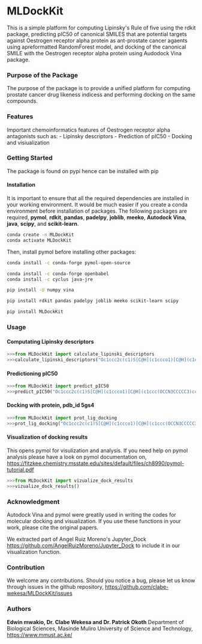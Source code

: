 # MLDockKit
This is a simple platform for computing Lipinsky's Rule of five using the rdkit package, predicting pIC50 of canonical SMILES that are potential targets against Oestrogen receptor alpha protein as ant-prostate cancer agaents using apreformatted RandomForest model, and docking of the canonical SMILE with the Oestrogen receptor alpha protein using Audodock Vina package. 
### Purpose of the Package
The purpose of the package is to provide a unified platform for computing prostate cancer drug likeness indicess and performing docking on the same compounds. 
### Features
Important chemoinformatics features of Oestrogen receptor alpha antagonists such as:
    - Lipinsky descriptors
    - Prediction of pIC50
    - Docking and visiualization 
### Getting Started
The package is found on pypi hence can be installed with pip

#### Installation
It is important to ensure that all the required dependencies are installed in your working environment. It would be much easier if you create a conda environment before installation of packages. The following packages are required, **pymol**, **rdkit**, **pandas**, **padelpy**, **joblib**, **meeko**, **Autodock Vina**, **java**, **scipy**, and **scikit-learn**.
```bash
conda create -n MLDockKit
conda activate MLDockKit
```
Then, install pymol before installing other packages:
```bash
conda install -c conda-forge pymol-open-source

conda install -c conda-forge openbabel
conda install -c cyclus java-jre

pip install -U numpy vina

pip install rdkit pandas padelpy joblib meeko scikit-learn scipy

pip install MLDockKit
```

### Usage
#### Computating Lipinsky descriptors
```python
>>>from MLDockKit import calculate_lipinski_descriptors
>>>calculate_lipinski_descriptors("Oc1ccc2c(c1)S[C@H](c1ccco1)[C@H](c1ccc(OCCN3CCCCC3)cc1)O2")
```
#### Predictioning pIC50
```python
>>>from MLDockKit import predict_pIC50
>>>predict_pIC50("Oc1ccc2c(c1)S[C@H](c1ccco1)[C@H](c1ccc(OCCN3CCCCC3)cc1)O2")
```
#### Docking with protein, pdb_id 5gs4
```python
>>>from MLDockKit import prot_lig_docking
>>>prot_lig_docking("Oc1ccc2c(c1)S[C@H](c1ccco1)[C@H](c1ccc(OCCN3CCCCC3)cc1)O2")
```
#### Visualization of docking results
This opens pymol for visulization and analysis. If you need help on pymol analysis please have a look on pymol documentation on, [<https://fitzkee.chemistry.msstate.edu/sites/default/files/ch8990/pymol-tutorial.pdf>](guide)
```python
>>>from MLDockKit import vizualize_dock_results
>>>vizualize_dock_results()
```

### Acknowledgment
Autodock Vina and pymol were greatily used in writing the codes for molecular docking and visualization. If you use these functions in your work, please cite the original papers.

We extracted part of Angel Ruiz Moreno's Jupyter_Dock [<https://github.com/AngelRuizMoreno/Jupyter_Dock>](Jupyter_Dock) to include it in our visualization function. 

### Contribution
We welcome any contributions. Should you notice a bug, please let us know through issues in the github repository, [<https://github.com/clabe-wekesa/MLDockKit/issues>](issues)


### Authors
**Edwin mwakio, Dr. Clabe Wekesa and Dr. Patrick Okoth**
Department of Biological Sciences, Masinde Muliro University of Science and Technology, [<https://www.mmust.ac.ke/>](MMUST) 
